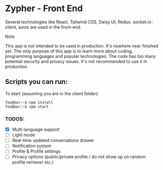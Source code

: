 
# Zypher - Front End

Several technologies like React, Tailwind CSS, Daisy UI, Redux, socket.io-client, axios are used in the front-end.

> [!NOTE]
> This app is not  intended to be used in production. It's nowhere near finished yet. The only purpose of this app is to learn more about coding, programming languages and popular technologies. The code has too many potential security and privacy issues. It's not recommended to use it in production.

## Scripts you can run:
To start (assuming you are in the client folder):

```console
foo@bar:~$ npm install
foo@bar:~$ npm start
```

### TODOS:
- [x] Multi-language support
- [ ] Light mode
- [ ] Real-time updated conversations drawer
- [ ] Notification system
- [ ] Profile & Profile settings
- [ ] Privacy options (public/private profile / do not show up on random profile retriever etc.)